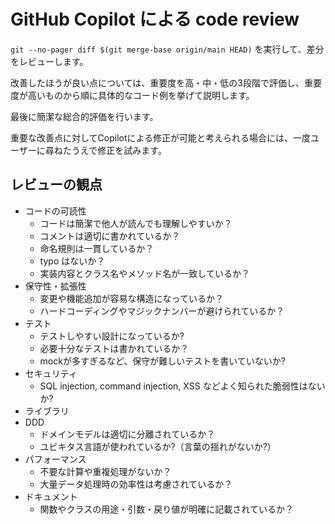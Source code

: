 # GitHub Copilot による code review

`git --no-pager diff $(git merge-base origin/main HEAD)` を実行して、差分をレビューします。

改善したほうが良い点については、重要度を高・中・低の3段階で評価し、重要度が高いものから順に具体的なコード例を挙げて説明します。

最後に簡潔な総合的評価を行います。

重要な改善点に対してCopilotによる修正が可能と考えられる場合には、一度ユーザーに尋ねたうえで修正を試みます。

## レビューの観点

- コードの可読性
  - コードは簡潔で他人が読んでも理解しやすいか？
  - コメントは適切に書かれているか？
  - 命名規則は一貫しているか？
  - typo はないか？
  - 実装内容とクラス名やメソッド名が一致しているか？
- 保守性・拡張性
  - 変更や機能追加が容易な構造になっているか？
  - ハードコーディングやマジックナンバーが避けられているか？
- テスト
  - テストしやすい設計になっているか?
  - 必要十分なテストは書かれているか？
  - mockが多すぎるなど、保守が難しいテストを書いていないか?
- セキュリティ
  - SQL injection, command injection, XSS などよく知られた脆弱性はないか?
- ライブラリ
- DDD
  - ドメインモデルは適切に分離されているか？
  - ユビキタス言語が使われているか?（言葉の揺れがないか?）
- パフォーマンス
  - 不要な計算や重複処理がないか？
  - 大量データ処理時の効率性は考慮されているか？
- ドキュメント
  - 関数やクラスの用途・引数・戻り値が明確に記載されているか？
